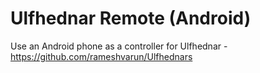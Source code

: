 # Ulfhednar Remote (Android)

Use an Android phone as a controller for Ulfhednar - https://github.com/rameshvarun/Ulfhednars